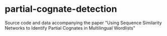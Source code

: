 # partial-cognate-detection
Source code and data accompanying the paper "Using Sequence Similarity Networks to Identify Partial Cognates in Multilingual Wordlists"

